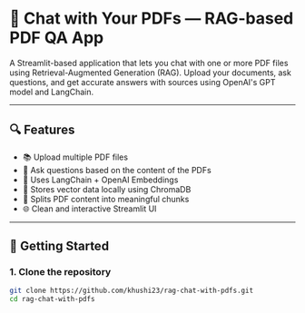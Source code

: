 # 📄 Chat with Your PDFs — RAG-based PDF QA App

A Streamlit-based application that lets you chat with one or more PDF files using Retrieval-Augmented Generation (RAG). Upload your documents, ask questions, and get accurate answers with sources using OpenAI's GPT model and LangChain.

---

## 🔍 Features

- 📚 Upload multiple PDF files
- 💬 Ask questions based on the content of the PDFs
- 🧠 Uses LangChain + OpenAI Embeddings
- 💾 Stores vector data locally using ChromaDB
- 🧩 Splits PDF content into meaningful chunks
- 🌐 Clean and interactive Streamlit UI

---

## 🚀 Getting Started

### 1. Clone the repository

```bash
git clone https://github.com/khushi23/rag-chat-with-pdfs.git
cd rag-chat-with-pdfs
